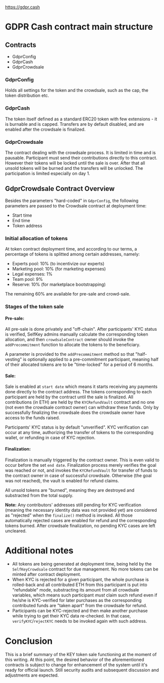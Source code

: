 https://gdpr.cash

# GDPR Cash contract main structure

## Contracts

* GdprConfig
* GdprCash
* GdprCrowdsale

### GdprConfig

Holds all settings for the token and the crowdsale, such as the cap, the token distribution etc.

### GdprCash

The token itself defined as a standard ERC20 token with few extensions - it is burnable and is capped. Transfers are by default disabled, and are enabled after the crowdsale is finalized.

### GdprCrowdsale

The contract dealing with the crowdsale process. It is limited in time and is pausable. Participant must send their contributions directly to this contract. However their tokens will be locked until the sale is over. After that all unsold tokens will be burned and the transfers will be unlocked.
The participation is limited especially on day 1.

## GdprCrowdsale Contract Overview

Besides the parameters "hard-coded" in `GdprConfig`, the following parameters are passed to the Crowdsale contract at deployment time:

* Start time
* End time
* Token address

### Initial allocation of tokens

At token contract deployment time, and according to our terms, a percentage of tokens is splitted among certain addresses, namely:

* Experts pool: 10% (to incentivize our experts)
* Marketing pool: 10% (for marketing expenses)
* Legal expenses: 1%
* Team pool: 9% 
* Reserve: 10% (for marketplace bootstrapping)

The remaining 60% are available for pre-sale and crowd-sale.

### Stages of the token sale

#### Pre-sale:

All pre-sale is done privately and "off-chain". After participants' KYC status is verified, SelfKey admins manually calculate the corresponding token allocation, and then `crowdsaleContract` owner should invoke the `addPrecommitment` function to allocate the tokens to the beneficiary.

A parameter is provided to the `addPrecommitment` method so that "half-vesting" is optionally applied to a pre-commitment participant, meaning half of their allocated tokens are to be "time-locked" for a period of 6 months.

#### Sale:

Sale is enabled at `start date` which means it starts receiving any payments done directly to the contract address. The tokens corresponding to each participant are held by the contract until the sale is finalized. All contributions (in ETH) are held by the `KYCRefundVault` contract and no one (not even the crowdsale contract owner) can withdraw these funds. Only by successfully finalizing the crowdsale does the crowdsale owner have access to the funds raised.

Participants' KYC status is by default "unverified". KYC verification can occur at any time, authorizing the transfer of tokens to the corresponding wallet, or refunding in case of KYC rejection.

#### Finalization:

Finalization is manually triggered by the contract owner. This is even valid to occur before the set `end date`. Finalization process merely verifies the goal was reached or not, and invokes the `KYCRefundVault` for transfer of funds to the contract owner in case of successful crowdsale. Otherwise (the goal was not reached), the vault is enabled for refund claims.

All unsold tokens are "burned", meaning they are destroyed and substracted from the total supply.

**Note:** Any contributors' addresses still pending for KYC verification (meaning the necessary identity data was not provided yet) are considered as "rejected" when the `finalize()` method is invoked. All those automatically rejected cases are enabled for refund and the corresponding tokens burned. After crowdsale finalization, no pending KYC cases are left uncleared.

# Additional notes

* All tokens are being generated at deployment time, being held by the `SelfKeyCrowdsale` contract for due management. No more tokens can be minted after contract deployment.
* When KYC is rejected for a given participant, the whole purchase is rolled-back and all contributed ETH from this participant is put into "refundable" mode, substracting its amount from all crowdsale variables, which means such participant _must_ claim such refund even if he/she is KYC-verified for later purchases as the corresponding contributed funds are "taken apart" from the crowdsale for refund.
* Participants can be KYC-rejected and then make another purchase while trying to get their KYC data re-checked. In that case, `verifyKYC`/`rejectKYC` needs to be invoked again with such address.

# Conclusion

This is a brief summary of the KEY token sale functioning at the moment of this writing. At this point, the desired behavior of the aforementioned contracts is subject to change for enhancement of the system until it's ready for official launch. Still security audits and subsequent discussion and adjustments are expected.
